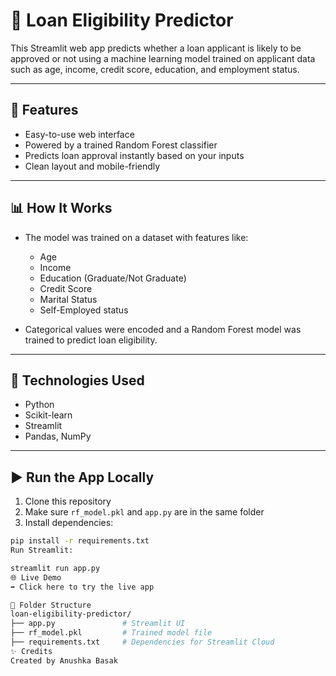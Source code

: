 # 🏦 Loan Eligibility Predictor

This Streamlit web app predicts whether a loan applicant is likely to be approved or not using a machine learning model trained on applicant data such as age, income, credit score, education, and employment status.

---

## 🚀 Features

- Easy-to-use web interface
- Powered by a trained Random Forest classifier
- Predicts loan approval instantly based on your inputs
- Clean layout and mobile-friendly

---

## 📊 How It Works

- The model was trained on a dataset with features like:
  - Age
  - Income
  - Education (Graduate/Not Graduate)
  - Credit Score
  - Marital Status
  - Self-Employed status

- Categorical values were encoded and a Random Forest model was trained to predict loan eligibility.

---

## 🧠 Technologies Used

- Python
- Scikit-learn
- Streamlit
- Pandas, NumPy

---

## ▶️ Run the App Locally

1. Clone this repository
2. Make sure `rf_model.pkl` and `app.py` are in the same folder
3. Install dependencies:

```bash
pip install -r requirements.txt
Run Streamlit:

streamlit run app.py
🌐 Live Demo
➡ Click here to try the live app

📁 Folder Structure
loan-eligibility-predictor/
├── app.py               # Streamlit UI
├── rf_model.pkl         # Trained model file
├── requirements.txt     # Dependencies for Streamlit Cloud
✨ Credits
Created by Anushka Basak

